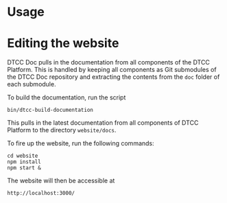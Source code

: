 # Usage

# Editing the website

DTCC Doc pulls in the documentation from all components of the DTCC
Platform. This is handled by keeping all components as Git submodules
of the DTCC Doc repository and extracting the contents from the `doc`
folder of each submodule.

To build the documentation, run the script

	bin/dtcc-build-documentation

This pulls in the latest documentation from all components of DTCC
Platform to the directory `website/docs`.

To fire up the website, run the following commands:

    cd website
	npm install
	npm start &

The website will then be accessible at

    http://localhost:3000/
